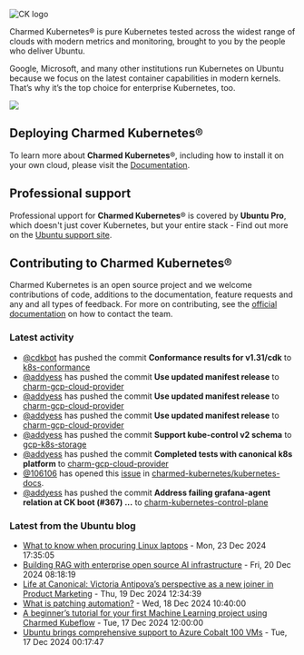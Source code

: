 ![CK logo](https://assets.ubuntu.com/v1/451d4cf4-Charmed+Kubernetes_RGB_onWhite_2022.svg)

Charmed Kubernetes® is pure Kubernetes tested across the widest range of clouds with modern metrics and monitoring, brought to you by the people who deliver Ubuntu.

Google, Microsoft, and many other institutions run Kubernetes on Ubuntu because we focus on the latest container capabilities in modern kernels. That’s why it’s the top choice for enterprise Kubernetes, too.

![](https://assets.ubuntu.com/v1/843c77b6-juju-at-a-glace.svg)

## Deploying Charmed Kubernetes®

To learn more about **Charmed Kubernetes**®, including how to install it on your own cloud, please visit the [Documentation][docs].

## Professional support

Professional upport for **Charmed Kubernetes**® is covered by **Ubuntu Pro**, which doesn't just cover Kubernetes, but your entire stack - Find out more on the [Ubuntu support site](https://ubuntu.com/support).

## Contributing to Charmed Kubernetes®

Charmed Kubernetes is an open source project and we welcome contributions of code, additions to the documentation, feature requests and any and all types of feedback. For more on contributing, see the [official documentation][get-in-touch] on how to contact the team.

<!-- LINKS -->
[docs]: https://ubuntu.com/kubernetes/docs
[get-in-touch]: https://ubuntu.com/kubernetes/docs/get-in-touch

### Latest activity

<!-- activity starts -->
 - [@cdkbot](https://github.com/cdkbot) has pushed the commit **Conformance results for v1.31/cdk** to [k8s-conformance](https://github.com/charmed-kubernetes/k8s-conformance)
 - [@addyess](https://github.com/addyess) has pushed the commit **Use updated manifest release** to [charm-gcp-cloud-provider](https://github.com/charmed-kubernetes/charm-gcp-cloud-provider)
 - [@addyess](https://github.com/addyess) has pushed the commit **Use updated manifest release** to [charm-gcp-cloud-provider](https://github.com/charmed-kubernetes/charm-gcp-cloud-provider)
 - [@addyess](https://github.com/addyess) has pushed the commit **Use updated manifest release** to [charm-gcp-cloud-provider](https://github.com/charmed-kubernetes/charm-gcp-cloud-provider)
 - [@addyess](https://github.com/addyess) has pushed the commit **Support kube-control v2 schema** to [gcp-k8s-storage](https://github.com/charmed-kubernetes/gcp-k8s-storage)
 - [@addyess](https://github.com/addyess) has pushed the commit **Completed tests with canonical k8s platform** to [charm-gcp-cloud-provider](https://github.com/charmed-kubernetes/charm-gcp-cloud-provider)
 - [@106106](https://github.com/106106) has opened this [issue](https://github.com/charmed-kubernetes/kubernetes-docs/issues/871) in [charmed-kubernetes/kubernetes-docs](https://api.github.com/repos/charmed-kubernetes/kubernetes-docs).
 - [@addyess](https://github.com/addyess) has pushed the commit **Address failing grafana-agent relation at CK boot (#367) ...** to [charm-kubernetes-control-plane](https://github.com/charmed-kubernetes/charm-kubernetes-control-plane)
<!-- activity ends -->

<!-- roadmap starts -->

<!-- roadmap ends -->

### Latest from the Ubuntu blog

<!-- blog starts -->
* [What to know when procuring Linux laptops](https://ubuntu.com//blog/what-to-know-when-procuring-linux-laptops) - Mon, 23 Dec 2024 17:35:05 
* [Building RAG with enterprise open source AI infrastructure](https://ubuntu.com//blog/rag-ai-infrastructure) - Fri, 20 Dec 2024 08:18:19 
* [Life at Canonical: Victoria Antipova’s perspective as a new joiner in Product Marketing](https://ubuntu.com//blog/life-at-canonical-victoria-antipovas-perspective-as-a-new-joiner-in-product-marketing) - Thu, 19 Dec 2024 12:34:39 
* [What is patching automation?](https://ubuntu.com//blog/what-is-patching-automation) - Wed, 18 Dec 2024 10:40:00 
* [A beginner&#8217;s tutorial for your first Machine Learning project using Charmed Kubeflow](https://ubuntu.com//blog/a-beginners-tutorial-for-your-first-machine-learning-project-using-charmed-kubeflow) - Tue, 17 Dec 2024 12:00:00 
* [Ubuntu brings comprehensive support to Azure Cobalt 100 VMs](https://ubuntu.com//blog/ubuntu-azure-cobalt-100-vms) - Tue, 17 Dec 2024 00:17:47 
<!-- blog ends -->
